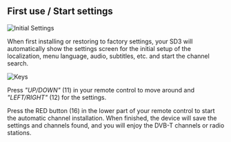## First use / Start settings

![Initial Settings](http://static.energysistem.com/images/manuals/42510/55cdb60922504.jpg)

When first installing or restoring to factory settings, your SD3 will automatically show the settings screen for the initial setup of the localization, menu language, audio, subtitles, etc. and start the channel search.

![Keys](http://static.energysistem.com/images/manuals/42510/5566d8ff57510.jpg)

Press *"UP/DOWN"* (11) in your remote control to move around and *"LEFT/RIGHT"* (12) for the settings.

Press the RED button (16) in the lower part of your remote control to start the automatic channel installation. When finished, the device will save the settings and channels found, and you will enjoy the DVB-T channels or radio stations.








